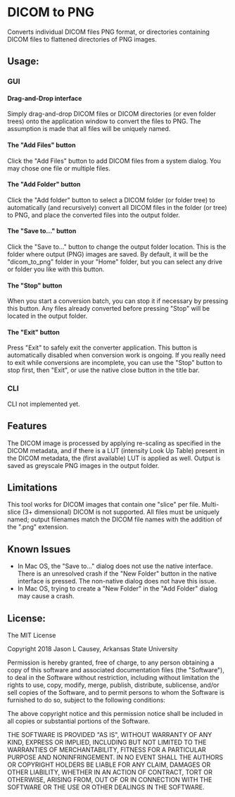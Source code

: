 # DICOM to PNG
Converts individual DICOM files PNG format, or directories containing DICOM
files to flattened directories of PNG images.

## Usage:
### GUI
#### Drag-and-Drop interface
Simply drag-and-drop DICOM files or DICOM directories (or even folder trees)
onto the application window to convert the files to PNG.  The assumption is made that
all files will be uniquely named.

#### The "Add Files" button
Click the "Add Files" button to add DICOM files from a system dialog.  You may chose one file or multiple files.

#### The "Add Folder" button
Click the "Add folder" button to select a DICOM folder (or folder tree) to automatically (and recursively) convert all DICOM files in the folder (or tree) to PNG, and place the converted files into the output folder.

#### The "Save to..." button
Click the "Save to..." button to change the output folder location.  This is the folder where output (PNG) images are saved.  By default, it will be the "dicom_to_png" folder in your "Home" folder, but you can select any drive or folder you like with this button.

#### The "Stop" button
When you start a conversion batch, you can stop it if necessary by pressing this button.  Any files already converted before pressing "Stop" will be located in the output folder.

#### The "Exit" button
Press "Exit" to safely exit the converter application.  This button is automatically disabled when conversion work is ongoing.  If you really need to exit while conversions are incomplete, you can use the "Stop" button to stop first, then "Exit", or use the native close button in the title bar.

### CLI
CLI not implemented yet.

## Features
The DICOM image is processed by applying re-scaling as specified in the DICOM metadata, and if there is a LUT (intensity Look Up Table) present in the DICOM metadata, the (first available) LUT is applied as well.  Output is saved as greyscale PNG images in the output folder.

## Limitations
This tool works for DICOM images that contain one "slice" per file.  Multi-slice (3+ dimensional) DICOM is not supported.  All files must be uniquely named; output filenames match the DICOM file names with the addition of the ".png" extension.

## Known Issues
* In Mac OS, the "Save to..." dialog does not use the native interface.  There is an unresolved crash if the "New Folder" button in the native interface is pressed.  The non-native dialog does not have this issue.
* In Mac OS, trying to create a "New Folder" in the "Add Folder" dialog may cause a crash.

## License:
The MIT License

Copyright 2018 Jason L Causey, Arkansas State University

Permission is hereby granted, free of charge, to any person obtaining a copy
of this software and associated documentation files (the "Software"), to deal
in the Software without restriction, including without limitation the rights
to use, copy, modify, merge, publish, distribute, sublicense, and/or sell
copies of the Software, and to permit persons to whom the Software is
furnished to do so, subject to the following conditions:

The above copyright notice and this permission notice shall be included in all
copies or substantial portions of the Software.

THE SOFTWARE IS PROVIDED "AS IS", WITHOUT WARRANTY OF ANY KIND, EXPRESS OR
IMPLIED, INCLUDING BUT NOT LIMITED TO THE WARRANTIES OF MERCHANTABILITY,
FITNESS FOR A PARTICULAR PURPOSE AND NONINFRINGEMENT. IN NO EVENT SHALL THE
AUTHORS OR COPYRIGHT HOLDERS BE LIABLE FOR ANY CLAIM, DAMAGES OR OTHER
LIABILITY, WHETHER IN AN ACTION OF CONTRACT, TORT OR OTHERWISE, ARISING FROM,
OUT OF OR IN CONNECTION WITH THE SOFTWARE OR THE USE OR OTHER DEALINGS IN THE
SOFTWARE.